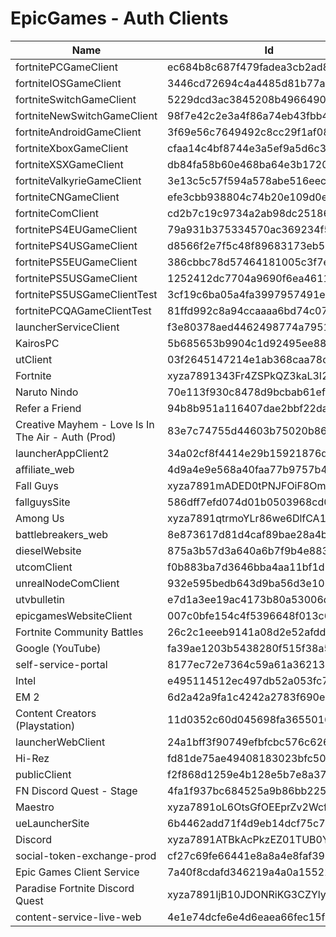 # EpicGames - Auth Clients

| Name                                               | Id                               | Secret                                      |
| -------------------------------------------------- | -------------------------------- | ------------------------------------------- |
| fortnitePCGameClient                               | ec684b8c687f479fadea3cb2ad83f5c6 | e1f31c211f28413186262d37a13fc84d            |
| fortniteIOSGameClient                              | 3446cd72694c4a4485d81b77adbb2141 | 9209d4a5e25a457fb9b07489d313b41a            |
| fortniteSwitchGameClient                           | 5229dcd3ac3845208b496649092f251b | e3bd2d3e-bf8c-4857-9e7d-f3d947d220c7        |
| fortniteNewSwitchGameClient                        | 98f7e42c2e3a4f86a74eb43fbb41ed39 | 0a2449a2-001a-451e-afec-3e812901c4d7        |
| fortniteAndroidGameClient                          | 3f69e56c7649492c8cc29f1af08a8a12 | b51ee9cb12234f50a69efa67ef53812e            |
| fortniteXboxGameClient                             | cfaa14c4bf8744e3a5ef9a5d6c34558d |                                             |
| fortniteXSXGameClient                              | db84fa58b60e468ba64e3b17209b56e9 |                                             |
| fortniteValkyrieGameClient                         | 3e13c5c57f594a578abe516eecb673fe | 530e316c337e409893c55ec44f22cd62            |
| fortniteCNGameClient                               | efe3cbb938804c74b20e109d0efc1548 | 6e31bdbae6a44f258474733db74f39ba            |
| fortniteComClient                                  | cd2b7c19c9734a2ab98dc251868d7724 |                                             |
| fortnitePS4EUGameClient                            | 79a931b375334570ac369234f5da05ec |                                             |
| fortnitePS4USGameClient                            | d8566f2e7f5c48f89683173eb529fee1 |                                             |
| fortnitePS5EUGameClient                            | 386cbbc78d57464181005c3f7edfad0d |                                             |
| fortnitePS5USGameClient                            | 1252412dc7704a9690f6ea4611bc81ee |                                             |
| fortnitePS5USGameClientTest                        | 3cf19c6ba05a4fa3997957491e15ba1c |                                             |
| fortnitePCQAGameClientTest                         | 81ffd992c8a94ccaaaa6bd74c073ce6a |                                             |
| launcherServiceClient                              | f3e80378aed4462498774a7951cd263f |                                             |
| KairosPC                                           | 5b685653b9904c1d92495ee8859dcb00 |                                             |
| utClient                                           | 03f2645147214e1ab368caa78c5fca81 |                                             |
| Fortnite                                           | xyza7891343Fr4ZSPkQZ3kaL3I2sX8B5 | F8BVRyHIqmct8cN9KSPbXsJszpiIZEYEFDiySxc1wuA |
| Naruto Nindo                                       | 70e113f930c8478d9bcbab61ef3cbd4f |                                             |
| Refer a Friend                                     | 94b8b951a116407dae2bbf22dadb192e |                                             |
| Creative Mayhem - Love Is In The Air - Auth (Prod) | 83e7c74755d44603b75020b86a70e150 |                                             |
| launcherAppClient2                                 | 34a02cf8f4414e29b15921876da36f9a | daafbccc737745039dffe53d94fc76cf            |
| affiliate_web                                      | 4d9a4e9e568a40faa77b9757b4fac210 |                                             |
| Fall Guys                                          | xyza7891mADED0tPNJFOiF8OmI0DwY0J | 8w2sDwL5/GuUjeVbHZIxe1FAFwi+tuQI2msSCVIO+EA |
| fallguysSite                                       | 586dff7efd074d01b0503968cd0d378e |                                             |
| Among Us                                           | xyza7891qtrmoYLr86we6DlfCA1RRsp8 |                                             |
| battlebreakers_web                                 | 8e873617d81d4caf89bae28a4b74bbfe |                                             |
| dieselWebsite                                      | 875a3b57d3a640a6b7f9b4e883463ab4 |                                             |
| utcomClient                                        | f0b883ba7d3646bba4aa11bf1d71c071 |                                             |
| unrealNodeComClient                                | 932e595bedb643d9ba56d3e1089a5c4b |                                             |
| utvbulletin                                        | e7d1a3ee19ac4173b80a53006dc53be3 |                                             |
| epicgamesWebsiteClient                             | 007c0bfe154c4f5396648f013c641dcf |                                             |
| Fortnite Community Battles                         | 26c2c1eeeb9141a08d2e52afdda30fde |                                             |
| Google (YouTube)                                   | fa39ae1203b5438280f515f38a50f08e |                                             |
| self-service-portal                                | 8177ec72e7364c59a61a36213900ba67 |                                             |
| Intel                                              | e495114512ec497db52a053fc7b50651 |                                             |
| EM 2                                               | 6d2a42a9fa1c4242a2783f690ee0bb2c |                                             |
| Content Creators (Playstation)                     | 11d0352c60d045698fa3655016337f8f |                                             |
| launcherWebClient                                  | 24a1bff3f90749efbfcbc576c626a282 |                                             |
| Hi-Rez                                             | fd81de75ae49408183023bfc50a9f1cf |                                             |
| publicClient                                       | f2f868d1259e4b128e5b7e8a3732cb1a |                                             |
| FN Discord Quest - Stage                           | 4fa1f937bc684525a9b86bb2255fcee3 |                                             |
| Maestro                                            | xyza7891oL6OtsGfOEEprZv2WcfMWDGy |                                             |
| ueLauncherSite                                     | 6b4462add71f4d9eb14dcf75c7153a89 |                                             |
| Discord                                            | xyza7891ATBkAcPkzEZ01TUB0YnZfFdF |                                             |
| social-token-exchange-prod                         | cf27c69fe66441e8a8a4e8faf396ee4c |                                             |
| Epic Games Client Service                          | 7a40f8cdafd346219a4a0a15522b8ed7 |                                             |
| Paradise Fortnite Discord Quest                    | xyza7891IjB10JDONRiKG3CZYlyWJjgk |                                             |
| content-service-live-web                           | 4e1e74dcfe6e4d6eaea66fec15f9b9d4 |                                             |
